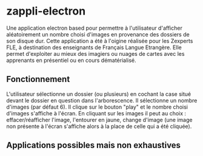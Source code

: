 # zappli-electron
Une application electron based pour permettre à l'utilisateur d'afficher aléatoirement un nombre choisi d'images en provenance des dossiers de son disque dur.
Cette application a été à l'oigine réalisée pour les Zexperts FLE, à destination des enseignants de Français Langue Etrangère. Elle permet d'exploiter au mieux des imagiers ou nuages de cartes avec les apprenants en présentiel ou en cours dématérialisé.

## Fonctionnement 
L'utilisateur sélectionne un dossier (ou plusieurs) en cochant la case situé devant le dossier en question dans l'arborescence.
Il sélectionne un nombre d'images (par défaut 6).
Il clique sur le bouton "play" et le nombre choisi d'images s'affiche à l'écran.
En cliquant sur les images il peut au choix : effacer/réafficher l'image, l'entourer en jaune, change d'image (une image non présente à l'écran s'affiche alors à la place de celle qui a été cliquée).

## Applications possibles mais non exhaustives
